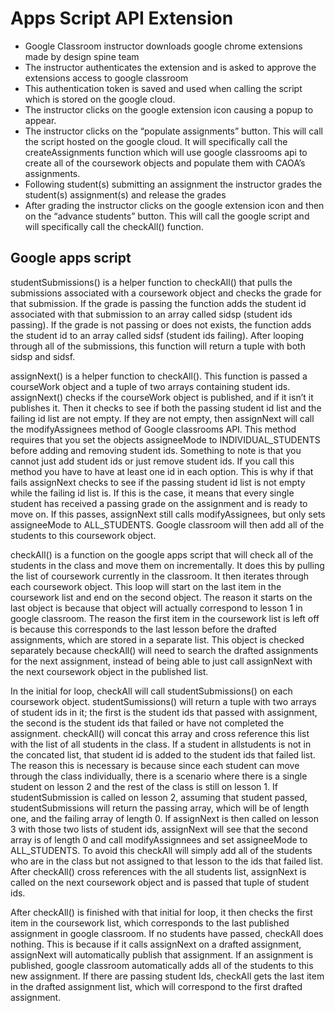 # Apps Script API Extension

- Google Classroom instructor downloads google chrome extensions made by design spine team
- The instructor authenticates the extension and is asked to approve the extensions access to google classroom
- This authentication token is saved and used when calling the script which is stored on the google cloud.
- The instructor clicks on the google extension icon causing a popup to appear. 
- The instructor clicks on the “populate assignments” button. This will call the script hosted on the google cloud. It will specifically call the createAssignments function which will use google classrooms api to create all of the coursework objects and populate them with CAOA’s assignments.
- Following student(s) submitting an assignment the instructor grades the student(s) assignment(s) and release the grades
- After grading the instructor clicks on the google extension icon and then on the “advance students” button. This will call the google script and will specifically call the checkAll() function. 


## Google apps script
studentSubmissions() is a helper function to checkAll() that pulls the submissions associated with a coursework object and checks the grade for that submission. If the grade is passing the function adds the student id associated with that submission to an array called sidsp (student ids passing). If the grade is not passing or does not exists, the function adds the student id to an array called sidsf (student ids failing). After looping through all of the submissions, this function will return a tuple with both sidsp and sidsf.
	
assignNext() is a helper function to checkAll(). This function is passed a courseWork object and a tuple of two arrays containing student ids. assignNext() checks if the courseWork object is published, and if it isn’t it publishes it. 
Then it checks to see if both the passing student id list and the failing id list are not empty. If they are not empty, then assignNext will call the modifyAssignees method of Google classrooms API. This method requires that you set the objects assigneeMode to INDIVIDUAL_STUDENTS before adding and removing student ids. Something to note is that you cannot just add student ids or just remove student ids. If you call this method you have to have at least one id in each option.
This is why if that fails assignNext checks to see if the passing student id list is not empty while the failing id list is. If this is the case, it means that every single student has received a passing grade on the assignment and is ready to move on. If this passes, assignNext still calls modifyAssignees, but only sets assigneeMode to ALL_STUDENTS. Google classroom will then add all of the students to this coursework object.

checkAll() is a function on the google apps script that will check all of the students in the class and move them on incrementally. It does this by pulling the list of coursework currently in the classroom. It then iterates through each coursework object. This loop will start on the last item in the coursework list and end on the second object. The reason it starts on the last object is because that object will actually correspond to lesson 1 in google classroom. The reason the first item in the coursework list is left off is because this corresponds to the last lesson before the drafted assignments, which are stored in a separate list. This object is checked separately because checkAll() will need to search the drafted assignments for the next assignment, instead of being able to just call assignNext with the next coursework object in the published list.

In the initial for loop, checkAll will call studentSubmissions() on each coursework object. studentSumissions() will return a tuple with two arrays of student ids in it; the first is the student ids that passed with assignment, the second is the student ids that failed or have not completed the assignment. checkAll() will concat this array and cross reference this list with the list of all students in the class. If a student in allstudents is not in the concated list, that student id is added to the student ids that failed list. The reason this is necessary is because since each student can move through the class individually, there is a scenario where there is a single student on lesson 2 and the rest of the class is still on lesson 1. If studentSubmission is called on lesson 2, assuming that student passed, studentSubmissions will return the passing array, which will be of length one, and the failing array of length 0. If assignNext is then called on lesson 3 with those two lists of student ids, assignNext will see that the second array is of length 0 and call modifyAssignnees and set assigneeMode to ALL_STUDENTS. To avoid this checkAll will simply add all of the students who are in the class but not assigned to that lesson to the ids that failed list. After checkAll() cross references with the all students list, assignNext is called on the next coursework object and is passed that tuple of student ids.

After checkAll() is finished with that initial for loop, it then checks the first item in the coursework list, which corresponds to the last published assignment in google classroom. If no students have passed, checkAll does nothing. This is because if it calls assignNext on a drafted assignment, assignNext will automatically publish that assignment. If an assignment is published, google classroom automatically adds all of the students to this new assignment. If there are passing student Ids, checkAll gets the last item in the drafted assignment list, which will correspond to the first drafted assignment.


